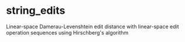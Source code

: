 # string_edits
Linear-space Damerau-Levenshtein edit distance with linear-space edit operation sequences using Hirschberg's algorithm
